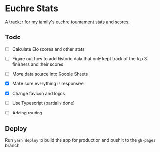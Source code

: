 # Euchre Stats

A tracker for my family's euchre tournament stats and scores.


## Todo

- [ ] Calculate Elo scores and other stats
- [ ] Figure out how to add historic data that only kept track of the top 3 finishers and their scores
- [ ] Move data source into Google Sheets
- [x] Make sure everything is responsive
- [x] Change favicon and logos
- [ ] Use Typescript (partially done)
- [ ] Adding routing


## Deploy

Run `yarn deploy` to build the app for production and push it to the `gh-pages` branch.
